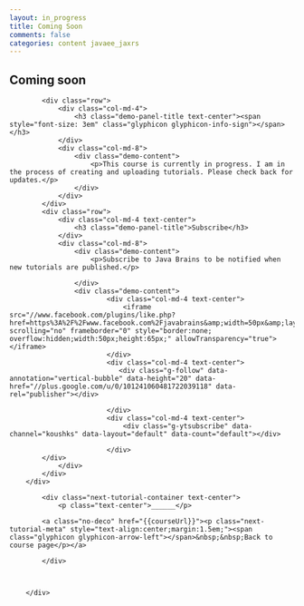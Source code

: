 ```yaml
---           
layout: in_progress
title: Coming Soon
comments: false
categories: content javaee_jaxrs
---
```


<div class="cta">
        <div class="container">
            <div class="row">
                <h2 class="tech-name">Coming soon</h2>
            </div>

            <div class="row">
                <div class="col-md-4">
                    <h3 class="demo-panel-title text-center"><span style="font-size: 3em" class="glyphicon glyphicon-info-sign"></span> </h3>
                </div>
                <div class="col-md-8">
                    <div class="demo-content">
                        <p>This course is currently in progress. I am in the process of creating and uploading tutorials. Please check back for updates.</p>
                    </div>
                </div>
            </div>
            <div class="row">
                <div class="col-md-4 text-center">
                    <h3 class="demo-panel-title">Subscribe</h3>
                </div>
                <div class="col-md-8">
                    <div class="demo-content">
                        <p>Subscribe to Java Brains to be notified when new tutorials are published.</p>

                    </div>
                    <div class="demo-content">
                            <div class="col-md-4 text-center">
                                <iframe src="//www.facebook.com/plugins/like.php?href=https%3A%2F%2Fwww.facebook.com%2Fjavabrains&amp;width=50px&amp;layout=box_count&amp;action=like&amp;show_faces=true&amp;share=false&amp;height=65&amp;appId=309551445726793" scrolling="no" frameborder="0" style="border:none; overflow:hidden;width:50px;height:65px;" allowTransparency="true"></iframe>
                            </div>
                            <div class="col-md-4 text-center">
                               <div class="g-follow" data-annotation="vertical-bubble" data-height="20" data-href="//plus.google.com/u/0/101241060481722039118" data-rel="publisher"></div>

                            </div>
                            <div class="col-md-4 text-center">
                                <div class="g-ytsubscribe" data-channel="koushks" data-layout="default" data-count="default"></div>

                            </div>
            </div>
                </div>
            </div>
        </div>

            <div class="next-tutorial-container text-center">
                <p class="text-center">______</p>

            <a class="no-deco" href="{{courseUrl}}"><p class="next-tutorial-meta" style="text-align:center;margin:1.5em;"><span class="glyphicon glyphicon-arrow-left"></span>&nbsp;&nbsp;Back to course page</p></a>

            </div>



        </div>